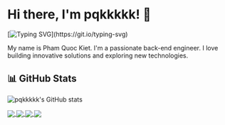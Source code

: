 # Hi there, I'm pqkkkkk! 👋

[![Typing SVG](https://readme-typing-svg.herokuapp.com?font=Fira+Code&pause=1000&width=435&lines=Back+end+Engineer!;Always+learning+new+things!)](https://git.io/typing-svg)

My name is Pham Quoc Kiet. I'm a passionate back-end engineer. I love building innovative solutions and exploring new technologies.

<!-- ## 💻 Tech Stack

### Languages
![Java](https://img.shields.io/badge/java-%23ED8B00.svg?style=for-the-badge&logo=openjdk&logoColor=white)
![JavaScript](https://img.shields.io/badge/javascript-%23323330.svg?style=for-the-badge&logo=javascript&logoColor=%23F7DF1E)
![Python](https://img.shields.io/badge/python-3670A68?style=for-the-badge&logo=python&logoColor=ffdd54)

### Technologies & Tools
![Spring](https://img.shields.io/badge/spring-%236DB33F.svg?style=for-the-badge&logo=spring&logoColor=white)
![FastAPI](https://img.shields.io/badge/FastAPI-009688?style=for-the-badge&logo=fastapi&logoColor=white)
![React](https://img.shields.io/badge/react-%2361DAFB.svg?style=for-the-badge&logo=react&logoColor=black)
![Git](https://img.shields.io/badge/git-%23F05033.svg?style=for-the-badge&logo=git&logoColor=white)
![Docker](https://img.shields.io/badge/docker-%232496ED.svg?style=for-the-badge&logo=docker&logoColor=white)
![MS SQL Server](https://img.shields.io/badge/Microsoft%20SQL%20Server-%23CC2927.svg?style=for-the-badge&logo=microsoft%20sql%20server&logoColor=white)
[![Oracle](https://img.shields.io/badge/Oracle-F80000?style=for-the-badge&logo=oracle&logoColor=white)](https://www.oracle.com/)
![MongoDB](https://img.shields.io/badge/MongoDB-%2347A248.svg?style=for-the-badge&logo=mongodb&logoColor=white) -->

## 📊 GitHub Stats

![pqkkkkk's GitHub stats](https://github-readme-stats.vercel.app/api?username=pqkkkkk&show_icons=true&theme=radical)

<a href="https://github.com/pqkkkkk/AIShortVideoCreator-server">
  <img align="center" src="https://github-readme-stats.vercel.app/api/pin/?username=pqkkkkk&repo=AIShortVideoCreator-server&theme=radical" />
</a>
<a href="https://github.com/pqkkkkk/ticsys-microservice">
  <img align="center" src="https://github-readme-stats.vercel.app/api/pin/?username=pqkkkkk&repo=ticsys-microservicetheme=radical" />
</a>
<a href="https://github.com/pqkkkkk/TicSys-server">
  <img align="center" src="https://github-readme-stats.vercel.app/api/pin/?username=pqkkkkk&repo=TicSys-server&theme=radical" />
</a>
<a href="https://github.com/pqkkkkk/TSBank">
  <img align="center" src="https://github-readme-stats.vercel.app/api/pin/?username=pqkkkkk&repo=TSBank&theme=radical" />
</a>

